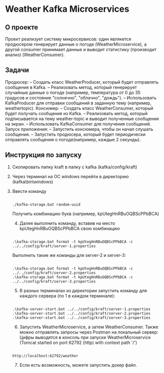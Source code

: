 # Weather Kafka Microservices

## О проекте

Проект реализует систему микросервисов: один являкется продюсером генерирует данные о погоде (WeatherMicroservice), а другой consumer принимает данные и выводит статистику (производит анализ) (WeatherConsumer).

## Задачи
Продюсер:
 – Создать класс WeatherProducer, который будет отправлять сообщения в Kafka.
 – Реализовать метод, который генерирует случайные данные о погоде (например, температура
от 0 до 35 градусов и состояние "солнечно", "облачно", "дождь").
 – Использовать KafkaProducer для отправки сообщений в заданную тему (например, weathertopic).
Консюмер:
 – Создать класс WeatherConsumer, который будет получать сообщения из Kafka.
 – Реализовать метод, который подписывается на тему weather-topic и выводит полученные
сообщения на экран.
 – Использовать KafkaConsumer для получения сообщений.
Запуск приложения:
 – Запустить консюмера, чтобы он начал слушать сообщения.
 – Запустить продюсера, который будет периодически отправлять сообщения о погоде(например, каждые 2 секунды). 

 ## Инструкция по запуску

 1. Скопировать папку kraft в папку с kafka (kafka/config/kraft)
 2. Через терминал на ОС windows перейти в директорию (kafka\bin\windows)
 3. Ввести команду
    ```
    
    ./kafka-storage.bat random-uuid
    
    ```
    Получить комбинацию букв (например, kpUtegHnRBuOQBScPPbBCA)

    4. Далее выполнить команду, вставив на место kpUtegHnRBuOQBScPPbBCA свою комбинацию
    ```
    
    .\kafka-storage.bat format -t kpUtegHnRBuOQBScPPbBCA -c ../../config/kraft/server-1.properties

    ```
    Выполнить такие же команды для server-2 и server-3:

    ```
    
    .\kafka-storage.bat format -t kpUtegHnRBuOQBScPPbBCA -c ../../config/kraft/server-2.properties
    .\kafka-storage.bat format -t kpUtegHnRBuOQBScPPbBCA -c ../../config/kraft/server-3.properties

    ```

    5. В разных терминалах из директории запустить команду для каждого сервера (по 1 в каждом терминале):
    ```

    .\kafka-server-start.bat ../../config/kraft/server-1.properties
    .\kafka-server-start.bat ../../config/kraft/server-2.properties
    .\kafka-server-start.bat ../../config/kraft/server-3.properties
    
    ```

    6. Запустить WeatherMicroservice, а затем WeatherConsumer. Также можно отправлять запросы через Postman на локальный сервер:
    Цифры выводятся в консоль при запуске WeatherMicroservice (Tomcat started on port 62792 (http) with context path '/')
     ```

    http://localhost:62792/weather

       ```
    7. Если есть возможность, можете запустить докер файл.
    
